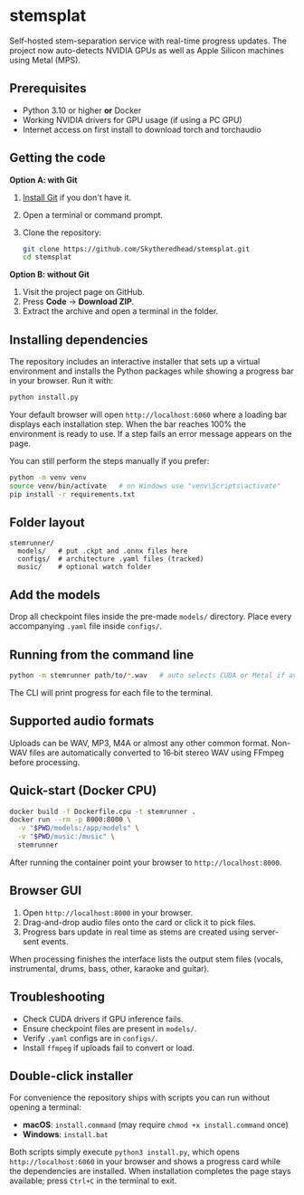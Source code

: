 # stemsplat

Self-hosted stem-separation service with real-time progress updates. The
project now auto-detects NVIDIA GPUs as well as Apple Silicon machines using
Metal (MPS).

## Prerequisites

- Python 3.10 or higher **or** Docker
- Working NVIDIA drivers for GPU usage (if using a PC GPU)
- Internet access on first install to download torch and torchaudio

## Getting the code

**Option A: with Git**

1. [Install Git](https://git-scm.com/) if you don't have it.
2. Open a terminal or command prompt.
3. Clone the repository:

   ```bash
   git clone https://github.com/Skytheredhead/stemsplat.git
   cd stemsplat
   ```

**Option B: without Git**

1. Visit the project page on GitHub.
2. Press **Code** → **Download ZIP**.
3. Extract the archive and open a terminal in the folder.

## Installing dependencies

The repository includes an interactive installer that sets up a virtual
environment and installs the Python packages while showing a progress bar in
your browser. Run it with:

```bash
python install.py
```

Your default browser will open `http://localhost:6060` where a loading bar
displays each installation step. When the bar reaches 100% the environment is
ready to use. If a step fails an error message appears on the page.

You can still perform the steps manually if you prefer:

```bash
python -m venv venv
source venv/bin/activate   # on Windows use "venv\Scripts\activate"
pip install -r requirements.txt
```

## Folder layout

```
stemrunner/
  models/   # put .ckpt and .onnx files here
  configs/  # architecture .yaml files (tracked)
  music/    # optional watch folder
```

## Add the models

Drop all checkpoint files inside the pre-made `models/` directory. Place every accompanying `.yaml` file inside `configs/`.

## Running from the command line

```bash
python -m stemrunner path/to/*.wav   # auto selects CUDA or Metal if available
```

The CLI will print progress for each file to the terminal.

## Supported audio formats

Uploads can be WAV, MP3, M4A or almost any other common format. Non-WAV files
are automatically converted to 16‑bit stereo WAV using FFmpeg before
processing.

## Quick-start (Docker CPU)

```bash
docker build -f Dockerfile.cpu -t stemrunner .
docker run --rm -p 8000:8000 \
  -v "$PWD/models:/app/models" \
  -v "$PWD/music:/music" \
  stemrunner
```

After running the container point your browser to `http://localhost:8000`.

## Browser GUI

1. Open `http://localhost:8000` in your browser.
2. Drag-and-drop audio files onto the card or click it to pick files.
3. Progress bars update in real time as stems are created using server-sent
   events.

When processing finishes the interface lists the output stem files (vocals,
instrumental, drums, bass, other, karaoke and guitar).

## Troubleshooting

- Check CUDA drivers if GPU inference fails.
- Ensure checkpoint files are present in `models/`.
- Verify `.yaml` configs are in `configs/`.
- Install `ffmpeg` if uploads fail to convert or load.


## Double-click installer

For convenience the repository ships with scripts you can run without opening a
terminal:

- **macOS**: `install.command` (may require `chmod +x install.command` once)
- **Windows**: `install.bat`

Both scripts simply execute `python3 install.py`, which opens
`http://localhost:6060` in your browser and shows a progress card while the
dependencies are installed. When installation completes the page stays
available; press `Ctrl+C` in the terminal to exit.
